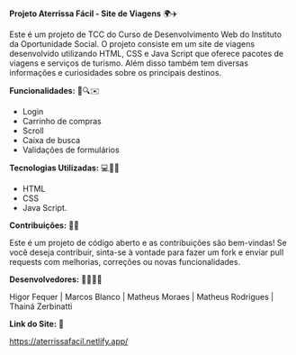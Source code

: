 **Projeto Aterrissa Fácil - Site de Viagens** 🌍✈️

Este é um projeto de TCC do Curso de Desenvolvimento Web do Instituto da Oportunidade Social. O projeto consiste em um site de viagens desenvolvido utilizando HTML, CSS e Java Script que oferece pacotes de viagens e serviços de turismo. Além disso também tem diversas informações e curiosidades sobre os principais destinos.

**Funcionalidades:** 🛒🔍✉️

- Login
- Carrinho de compras
- Scroll
- Caixa de busca
- Validações de formulários

**Tecnologias Utilizadas:** 💻🎨📜

- HTML
- CSS
- Java Script.

**Contribuições:** 🤝🌟

Este é um projeto de código aberto e as contribuições são bem-vindas! Se você deseja contribuir, sinta-se à vontade para fazer um fork e enviar pull requests com melhorias, correções ou novas funcionalidades.

**Desenvolvedores:** 👩‍💻👨‍💻

Higor Fequer | Marcos Blanco | Matheus Moraes | Matheus Rodrigues | Thainá Zerbinatti

**Link do Site:** 🔗

https://aterrissafacil.netlify.app/
